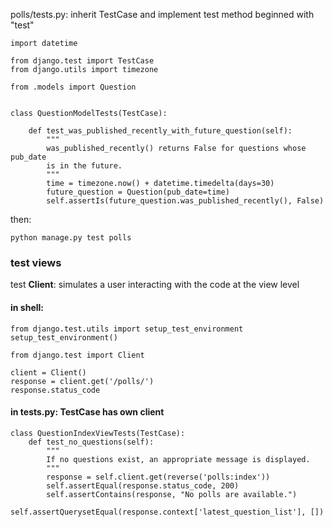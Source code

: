 polls/tests.py: inherit TestCase and implement test method beginned with "test"
```
import datetime

from django.test import TestCase
from django.utils import timezone

from .models import Question


class QuestionModelTests(TestCase):

    def test_was_published_recently_with_future_question(self):
        """
        was_published_recently() returns False for questions whose pub_date
        is in the future.
        """
        time = timezone.now() + datetime.timedelta(days=30)
        future_question = Question(pub_date=time)
        self.assertIs(future_question.was_published_recently(), False)
```

then:
```
python manage.py test polls
```
### test views
test **Client**: simulates a user interacting with the code at the view level
#### in shell:
```
from django.test.utils import setup_test_environment
setup_test_environment()

from django.test import Client

client = Client()
response = client.get('/polls/')
response.status_code
```

#### in tests.py: TestCase has own client
```
class QuestionIndexViewTests(TestCase):
    def test_no_questions(self):
        """
        If no questions exist, an appropriate message is displayed.
        """
        response = self.client.get(reverse('polls:index'))
        self.assertEqual(response.status_code, 200)
        self.assertContains(response, "No polls are available.")
        self.assertQuerysetEqual(response.context['latest_question_list'], [])
```
